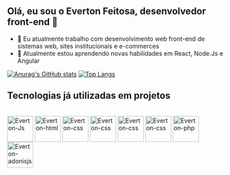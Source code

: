 ## Olá, eu sou o Everton Feitosa, desenvolvedor front-end 👋
- 🔭 Eu atualmente trabalho com desenvolvimento web front-end de sistemas web, sites institucionais e e-commerces
- 🌱 Atualmente estou aprendendo novas habilidades em React, Node.Js e Angular

[![Anurag's GitHub stats](https://github-readme-stats.vercel.app/api?username=evertonfeitos&count_private=true&show_icons=true&theme=radical)](https://github.com/anuraghazra/github-readme-stats)
[![Top Langs](https://github-readme-stats.vercel.app/api/top-langs/?username=evertonfeitos&count_private=true&layout=compact&theme=radical)](https://github.com/anuraghazra/github-readme-stats)

##

## Tecnologias já utilizadas em projetos
<div style="display: inline_block"><br>
  <img align="center" alt="Everton-Js" width="60" src="https://cdn.jsdelivr.net/gh/devicons/devicon/icons/javascript/javascript-original.svg">
  <img align="center" alt="Everton-html" width="60" src="https://cdn.jsdelivr.net/gh/devicons/devicon/icons/html5/html5-original-wordmark.svg">
  <img align="center" alt="Everton-css" width="60" src="https://cdn.jsdelivr.net/gh/devicons/devicon/icons/css3/css3-original-wordmark.svg" />
  <img align="center" alt="Everton-css" width="60" src="https://cdn.jsdelivr.net/gh/devicons/devicon/icons/angularjs/angularjs-original.svg" />
  <img align="center" alt="Everton-css" width="60" src="https://cdn.jsdelivr.net/gh/devicons/devicon/icons/react/react-original.svg" />
  <img align="center" alt="Everton-css" width="60" src="https://cdn.jsdelivr.net/gh/devicons/devicon/icons/figma/figma-original.svg" />
  <img align="center" alt="Everton-php" width="60" src="https://cdn.jsdelivr.net/gh/devicons/devicon/icons/php/php-original.svg" />
  <img align="center" alt="Everton-adonisjs" width="60" src="https://cdn.jsdelivr.net/gh/devicons/devicon/icons/adonisjs/adonisjs-original.svg" />
</div>
